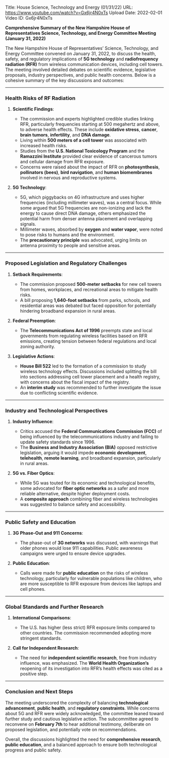 Title: House Science, Technology and Energy (01/31/22)
URL: https://www.youtube.com/watch?v=Gx6jr4N0xTs
Upload Date: 2022-02-01
Video ID: Gx6jr4N0xTs

**Comprehensive Summary of the New Hampshire House of Representatives Science, Technology, and Energy Committee Meeting (January 31, 2022)**

The New Hampshire House of Representatives’ Science, Technology, and Energy Committee convened on January 31, 2022, to discuss the health, safety, and regulatory implications of **5G technology** and **radiofrequency radiation (RFR)** from wireless communication devices, including cell towers. The meeting involved detailed debates on scientific evidence, legislative proposals, industry perspectives, and public health concerns. Below is a cohesive summary of the key discussions and outcomes:

---

### **Health Risks of RF Radiation**
1. **Scientific Findings**:  
   - The commission and experts highlighted credible studies linking RFR, particularly frequencies starting at 500 megahertz and above, to adverse health effects. These include **oxidative stress**, **cancer**, **brain tumors**, **infertility**, and **DNA damage**.  
   - Living within **500 meters of a cell tower** was associated with increased health risks.  
   - Studies from the **U.S. National Toxicology Program** and the **Ramazzini Institute** provided clear evidence of cancerous tumors and cellular damage from RFR exposure.  
   - Concerns were raised about the impact of RFR on **photosynthesis**, **pollinators (bees)**, **bird navigation**, and **human biomembranes** involved in nervous and reproductive systems.  

2. **5G Technology**:  
   - 5G, which piggybacks on 4G infrastructure and uses higher frequencies (including millimeter waves), was a central focus. While some argued that 5G frequencies are non-ionizing and lack the energy to cause direct DNA damage, others emphasized the potential harm from denser antenna placement and overlapping signals.  
   - Millimeter waves, absorbed by **oxygen** and **water vapor**, were noted to pose risks to humans and the environment.  
   - The **precautionary principle** was advocated, urging limits on antenna proximity to people and sensitive areas.  

---

### **Proposed Legislation and Regulatory Challenges**
1. **Setback Requirements**:  
   - The commission proposed **500-meter setbacks** for new cell towers from homes, workplaces, and recreational areas to mitigate health risks.  
   - A bill proposing **1,640-foot setbacks** from parks, schools, and residential areas was debated but faced opposition for potentially hindering broadband expansion in rural areas.  

2. **Federal Preemption**:  
   - The **Telecommunications Act of 1996** preempts state and local governments from regulating wireless facilities based on RFR emissions, creating tension between federal regulations and local zoning authority.  

3. **Legislative Actions**:  
   - **House Bill 522** led to the formation of a commission to study wireless technology effects. Discussions included splitting the bill into sections addressing cell tower placement and a health registry, with concerns about the fiscal impact of the registry.  
   - An **interim study** was recommended to further investigate the issue due to conflicting scientific evidence.  

---

### **Industry and Technological Perspectives**
1. **Industry Influence**:  
   - Critics accused the **Federal Communications Commission (FCC)** of being influenced by the telecommunications industry and failing to update safety standards since 1996.  
   - The **Business and Industry Association (BIA)** opposed restrictive legislation, arguing it would impede **economic development**, **telehealth**, **remote learning**, and broadband expansion, particularly in rural areas.  

2. **5G vs. Fiber Optics**:  
   - While 5G was touted for its economic and technological benefits, some advocated for **fiber optic networks** as a safer and more reliable alternative, despite higher deployment costs.  
   - A **composite approach** combining fiber and wireless technologies was suggested to balance safety and accessibility.  

---

### **Public Safety and Education**
1. **3G Phase-Out and 911 Concerns**:  
   - The phase-out of **3G networks** was discussed, with warnings that older phones would lose 911 capabilities. Public awareness campaigns were urged to ensure device upgrades.  

2. **Public Education**:  
   - Calls were made for **public education** on the risks of wireless technology, particularly for vulnerable populations like children, who are more susceptible to RFR exposure from devices like laptops and cell phones.  

---

### **Global Standards and Further Research**
1. **International Comparisons**:  
   - The U.S. has higher (less strict) RFR exposure limits compared to other countries. The commission recommended adopting more stringent standards.  

2. **Call for Independent Research**:  
   - The need for **independent scientific research**, free from industry influence, was emphasized. The **World Health Organization’s** reopening of its investigation into RFR’s health effects was cited as a positive step.  

---

### **Conclusion and Next Steps**
The meeting underscored the complexity of balancing **technological advancement**, **public health**, and **regulatory constraints**. While concerns about 5G and RFR were widely acknowledged, the committee leaned toward further study and cautious legislative action. The subcommittee agreed to reconvene on **February 7th** to hear additional testimony, deliberate on proposed legislation, and potentially vote on recommendations.  

Overall, the discussions highlighted the need for **comprehensive research**, **public education**, and a balanced approach to ensure both technological progress and public safety.